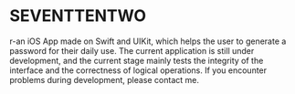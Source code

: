 # SEVENTTENTWO
r-an iOS App made on Swift and UIKit, which helps the user to generate a password for their daily use. The current application is still under development, and the current stage mainly tests the integrity of the interface and the correctness of logical operations. If you encounter problems during development, please contact me.
